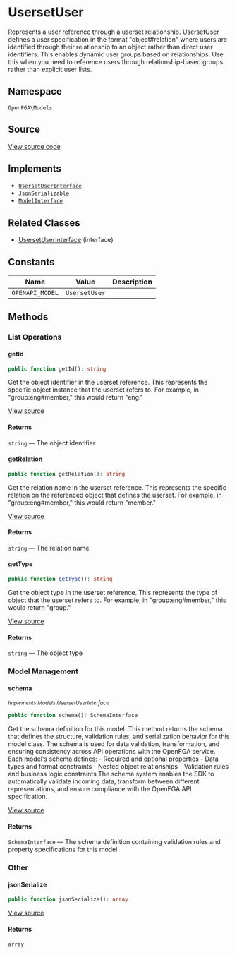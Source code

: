 # UsersetUser

Represents a user reference through a userset relationship. UsersetUser defines a user specification in the format &quot;object#relation&quot; where users are identified through their relationship to an object rather than direct user identifiers. This enables dynamic user groups based on relationships. Use this when you need to reference users through relationship-based groups rather than explicit user lists.

## Namespace

`OpenFGA\Models`

## Source

[View source code](https://github.com/evansims/openfga-php/blob/main/src/Models/UsersetUser.php)

## Implements

* [`UsersetUserInterface`](UsersetUserInterface.md)
* `JsonSerializable`
* [`ModelInterface`](ModelInterface.md)

## Related Classes

* [UsersetUserInterface](Models/UsersetUserInterface.md) (interface)

## Constants

| Name            | Value         | Description |
| --------------- | ------------- | ----------- |
| `OPENAPI_MODEL` | `UsersetUser` |             |

## Methods

### List Operations

#### getId

```php
public function getId(): string

```

Get the object identifier in the userset reference. This represents the specific object instance that the userset refers to. For example, in &quot;group:eng#member,&quot; this would return &quot;eng.&quot;

[View source](https://github.com/evansims/openfga-php/blob/main/src/Models/UsersetUser.php#L59)

#### Returns

`string` — The object identifier

#### getRelation

```php
public function getRelation(): string

```

Get the relation name in the userset reference. This represents the specific relation on the referenced object that defines the userset. For example, in &quot;group:eng#member,&quot; this would return &quot;member.&quot;

[View source](https://github.com/evansims/openfga-php/blob/main/src/Models/UsersetUser.php#L68)

#### Returns

`string` — The relation name

#### getType

```php
public function getType(): string

```

Get the object type in the userset reference. This represents the type of object that the userset refers to. For example, in &quot;group:eng#member,&quot; this would return &quot;group.&quot;

[View source](https://github.com/evansims/openfga-php/blob/main/src/Models/UsersetUser.php#L77)

#### Returns

`string` — The object type

### Model Management

#### schema

*<small>Implements Models\UsersetUserInterface</small>*

```php
public function schema(): SchemaInterface

```

Get the schema definition for this model. This method returns the schema that defines the structure, validation rules, and serialization behavior for this model class. The schema is used for data validation, transformation, and ensuring consistency across API operations with the OpenFGA service. Each model&#039;s schema defines: - Required and optional properties - Data types and format constraints - Nested object relationships - Validation rules and business logic constraints The schema system enables the SDK to automatically validate incoming data, transform between different representations, and ensure compliance with the OpenFGA API specification.

[View source](https://github.com/evansims/openfga-php/blob/main/src/Models/ModelInterface.php#L52)

#### Returns

`SchemaInterface` — The schema definition containing validation rules and property specifications for this model

### Other

#### jsonSerialize

```php
public function jsonSerialize(): array

```

[View source](https://github.com/evansims/openfga-php/blob/main/src/Models/UsersetUser.php#L86)

#### Returns

`array`
